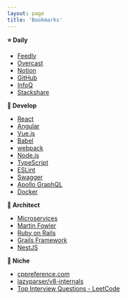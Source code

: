 ```yaml
---
layout: page
title: 'Bookmarks'
---
```


**:star: Daily**
- [Feedly](https://feedly.com/)
- [Overcast](https://overcast.fm/)
- [Notion](https://www.notion.so/)
- [GitHub](https://github.com/)
- [InfoQ](https://www.infoq.com/)
- [Stackshare](https://stackshare.io/)

**:wrench: Develop**
- [React](https://reactjs.org/)
- [Angular](https://angular.io/)
- [Vue.js](https://vuejs.org/)
- [Babel](https://babeljs.io/)
- [webpack](https://webpack.js.org/)
- [Node.js](https://nodejs.org/en/)
- [TypeScript](https://www.typescriptlang.org/)
- [ESLint](https://eslint.org/)
- [Swagger](https://swagger.io/)
- [Apollo GraphQL](https://www.apollographql.com/)
- [Docker](https://www.docker.com/)

**:tokyo_tower: Architect**
- [Microservices](https://microservices.io/)
- [Martin Fowler](https://martinfowler.com/)
- [Ruby on Rails](https://rubyonrails.org/)
- [Grails Framework](https://grails.org/)
- [NestJS](https://docs.nestjs.com/)

**:game_die: Niche**
- [cppreference.com](https://en.cppreference.com/w/)
- [lazyparser/v8-internals](https://github.com/lazyparser/v8-internals/)
- [Top Interview Questions - LeetCode](https://leetcode.com/problemset/all/?listId=wpwgkgt)